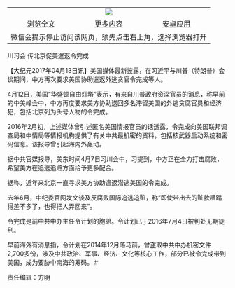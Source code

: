 

<table>
  <tr>
    <td align="center" colspan="3">
      <a href="https://github.com/ogate/ogate/blob/master/README.md"><img src="https://cloud.githubusercontent.com/assets/11880933/13434984/f430fae2-e012-11e5-814f-c2df1e82b247.jpg"/></a>
    </td>
  </tr>
  <tr>
    <td align="center">
      <a href="https://s3.ap-south-1.amazonaws.com/ogatem/oGate.htm?c817406&from=oNote">浏览全文</a>
    </td>
    <td align="center">
      <a href="https://s3.ap-south-1.amazonaws.com/ogatem/oGate.htm?from=oNote">更多内容</a>
    </td>
    <td align="center">
      <a href="https://raw.githubusercontent.com/ogate/up/master/ogate.apk">安卓应用</a>
    </td>
  </tr>
  <tr>
    <td align="center" colspan="3">
      微信会提示停止访问该网页，须先点击右上角，选择浏览器打开
    </td>
  </tr>
</table>    



川习会 传北京促美遣返令完成






        

【大纪元2017年04月13日讯】美国媒体最新披露，在习近平与川普（特朗普）会谈期间，中方再次要求美国协助遣返外逃贪官令完成等人。


4月12日，美国“华盛顿自由灯塔”表示，有来自川普政府资深官员的消息，称早前的中美峰会中，中方再度要求美方协助送回多名滞留美国的外逃贪腐官员和经济犯，包括北京列为头号人物的令完成。


2016年2月初，上述媒体曾引述匿名美国情报官员的话透露，令完成向美国联邦调查局和中情局等情报机构提供了有关中共最机密的资料，包括核武器启动系统和密码信息。该报导曾引起海内外轰动。


据中共官媒报导，美东时间4月7日习川会中，习提到，中方正在全力打击腐败，希望美方在追逃追赃方面给予更多配合。


据称，近年来北京一直寻求美方协助遣返潜逃美国的令完成。


去年6月，中纪委官网发文谈及反腐败国际追逃追赃，称“即使带出去的赃款糟蹋得差不多了，也得把人弄回来”。


令完成是前中共中办主任令计划的胞弟。令计划已于2016年7月4日被判处无期徒刑。


早前海外有消息指，令计划在2014年12月落马前，曾盗取中共中办机密文件2,700多份，涉及中共政治、军事、经济、文化等核心工作，部分已被令完成带到美国，成为要胁中南海的筹码。＃


责任编辑：方明



